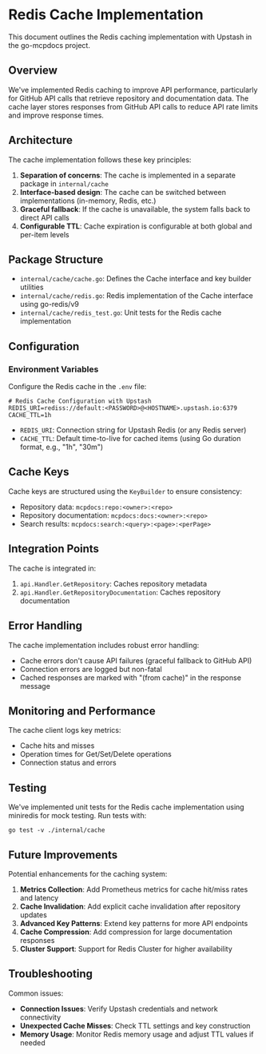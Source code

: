 # Redis Cache Implementation

This document outlines the Redis caching implementation with Upstash in the go-mcpdocs project.

## Overview

We've implemented Redis caching to improve API performance, particularly for GitHub API calls that retrieve repository and documentation data. The cache layer stores responses from GitHub API calls to reduce API rate limits and improve response times.

## Architecture

The cache implementation follows these key principles:

1. **Separation of concerns**: The cache is implemented in a separate package in `internal/cache`
2. **Interface-based design**: The cache can be switched between implementations (in-memory, Redis, etc.)
3. **Graceful fallback**: If the cache is unavailable, the system falls back to direct API calls
4. **Configurable TTL**: Cache expiration is configurable at both global and per-item levels

## Package Structure

- `internal/cache/cache.go`: Defines the Cache interface and key builder utilities
- `internal/cache/redis.go`: Redis implementation of the Cache interface using go-redis/v9
- `internal/cache/redis_test.go`: Unit tests for the Redis cache implementation

## Configuration

### Environment Variables

Configure the Redis cache in the `.env` file:

```
# Redis Cache Configuration with Upstash
REDIS_URI=rediss://default:<PASSWORD>@<HOSTNAME>.upstash.io:6379
CACHE_TTL=1h
```

- `REDIS_URI`: Connection string for Upstash Redis (or any Redis server)
- `CACHE_TTL`: Default time-to-live for cached items (using Go duration format, e.g., "1h", "30m")

## Cache Keys

Cache keys are structured using the `KeyBuilder` to ensure consistency:

- Repository data: `mcpdocs:repo:<owner>:<repo>`
- Repository documentation: `mcpdocs:docs:<owner>:<repo>`
- Search results: `mcpdocs:search:<query>:<page>:<perPage>`

## Integration Points

The cache is integrated in:

1. `api.Handler.GetRepository`: Caches repository metadata
2. `api.Handler.GetRepositoryDocumentation`: Caches repository documentation

## Error Handling

The cache implementation includes robust error handling:

- Cache errors don't cause API failures (graceful fallback to GitHub API)
- Connection errors are logged but non-fatal
- Cached responses are marked with "(from cache)" in the response message

## Monitoring and Performance

The cache client logs key metrics:

- Cache hits and misses
- Operation times for Get/Set/Delete operations
- Connection status and errors

## Testing

We've implemented unit tests for the Redis cache implementation using miniredis for mock testing. Run tests with:

```
go test -v ./internal/cache
```

## Future Improvements

Potential enhancements for the caching system:

1. **Metrics Collection**: Add Prometheus metrics for cache hit/miss rates and latency
2. **Cache Invalidation**: Add explicit cache invalidation after repository updates
3. **Advanced Key Patterns**: Extend key patterns for more API endpoints
4. **Cache Compression**: Add compression for large documentation responses
5. **Cluster Support**: Support for Redis Cluster for higher availability

## Troubleshooting

Common issues:

- **Connection Issues**: Verify Upstash credentials and network connectivity
- **Unexpected Cache Misses**: Check TTL settings and key construction
- **Memory Usage**: Monitor Redis memory usage and adjust TTL values if needed
